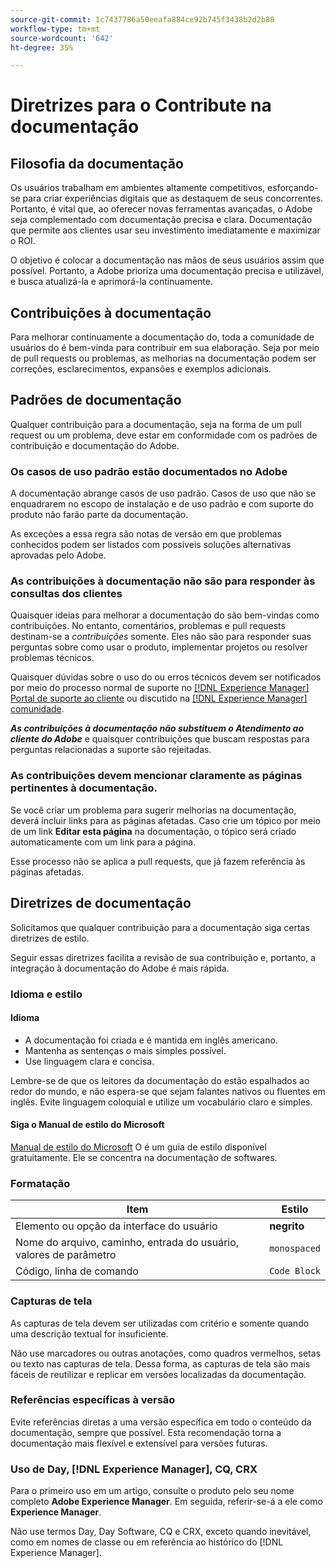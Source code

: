 ```yaml
---
source-git-commit: 1c7437786a50eeafa884ce92b745f3438b2d2b88
workflow-type: tm+mt
source-wordcount: '642'
ht-degree: 35%

---
```

# Diretrizes para o Contribute na documentação

## Filosofia da documentação

Os usuários trabalham em ambientes altamente competitivos, esforçando-se para criar experiências digitais que as destaquem de seus concorrentes. Portanto, é vital que, ao oferecer novas ferramentas avançadas, o Adobe seja complementado com documentação precisa e clara. Documentação que permite aos clientes usar seu investimento imediatamente e maximizar o ROI.

O objetivo é colocar a documentação nas mãos de seus usuários assim que possível. Portanto, a Adobe prioriza uma documentação precisa e utilizável, e busca atualizá-la e aprimorá-la continuamente.

## Contribuições à documentação

Para melhorar continuamente a documentação do, toda a comunidade de usuários do é bem-vinda para contribuir em sua elaboração. Seja por meio de pull requests ou problemas, as melhorias na documentação podem ser correções, esclarecimentos, expansões e exemplos adicionais.

## Padrões de documentação

Qualquer contribuição para a documentação, seja na forma de um pull request ou um problema, deve estar em conformidade com os padrões de contribuição e documentação do Adobe.

### Os casos de uso padrão estão documentados no Adobe

A documentação abrange casos de uso padrão. Casos de uso que não se enquadrarem no escopo de instalação e de uso padrão e com suporte do produto não farão parte da documentação.

As exceções a essa regra são notas de versão em que problemas conhecidos podem ser listados com possíveis soluções alternativas aprovadas pelo Adobe.

### As contribuições à documentação não são para responder às consultas dos clientes

Quaisquer ideias para melhorar a documentação do são bem-vindas como contribuições. No entanto, comentários, problemas e pull requests destinam-se a *contribuições* somente. Eles não são para responder suas perguntas sobre como usar o produto, implementar projetos ou resolver problemas técnicos.

Quaisquer dúvidas sobre o uso do ou erros técnicos devem ser notificados por meio do processo normal de suporte no [[!DNL Experience Manager] Portal de suporte ao cliente](https://experienceleague.adobe.com/?support-solution=Experience+Manager&amp;lang=pt-BR#home) ou discutido na [[!DNL Experience Manager] comunidade](https://experienceleaguecommunities.adobe.com/t5/adobe-experience-manager/ct-p/adobe-experience-manager-community?profile.language=pt).

***As contribuições à documentação não substituem o Atendimento ao cliente do Adobe*** e quaisquer contribuições que buscam respostas para perguntas relacionadas a suporte são rejeitadas.

### As contribuições devem mencionar claramente as páginas pertinentes à documentação.

Se você criar um problema para sugerir melhorias na documentação, deverá incluir links para as páginas afetadas. Caso crie um tópico por meio de um link **Editar esta página** na documentação, o tópico será criado automaticamente com um link para a página.

Esse processo não se aplica a pull requests, que já fazem referência às páginas afetadas.

## Diretrizes de documentação

Solicitamos que qualquer contribuição para a documentação siga certas diretrizes de estilo.

Seguir essas diretrizes facilita a revisão de sua contribuição e, portanto, a integração à documentação do Adobe é mais rápida.

### Idioma e estilo

#### Idioma

* A documentação foi criada e é mantida em inglês americano.
* Mantenha as sentenças o mais simples possível.
* Use linguagem clara e concisa.

Lembre-se de que os leitores da documentação do estão espalhados ao redor do mundo, e não espera-se que sejam falantes nativos ou fluentes em inglês. Evite linguagem coloquial e utilize um vocabulário claro e simples.

#### Siga o Manual de estilo do Microsoft

[Manual de estilo do Microsoft](https://learn.microsoft.com/pt-br/style-guide/welcome/) O é um guia de estilo disponível gratuitamente. Ele se concentra na documentação de softwares.

### Formatação

| Item | Estilo |
| -------------------------------------------- | ---------------- |
| Elemento ou opção da interface do usuário | **negrito** |
| Nome do arquivo, caminho, entrada do usuário, valores de parâmetro | `monospaced` |
| Código, linha de comando | ```Code Block``` |

### Capturas de tela

As capturas de tela devem ser utilizadas com critério e somente quando uma descrição textual for insuficiente.

Não use marcadores ou outras anotações, como quadros vermelhos, setas ou texto nas capturas de tela. Dessa forma, as capturas de tela são mais fáceis de reutilizar e replicar em versões localizadas da documentação.

### Referências específicas à versão

Evite referências diretas a uma versão específica em todo o conteúdo da documentação, sempre que possível. Esta recomendação torna a documentação mais flexível e extensível para versões futuras.

### Uso de Day, [!DNL Experience Manager], CQ, CRX

Para o primeiro uso em um artigo, consulte o produto pelo seu nome completo **Adobe Experience Manager**. Em seguida, referir-se-á a ele como **Experience Manager**.

Não use termos Day, Day Software, CQ e CRX, exceto quando inevitável, como em nomes de classe ou em referência ao histórico do [!DNL Experience Manager].
